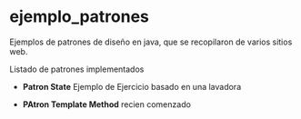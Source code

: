 # ejemplo_patrones
Ejemplos de patrones de diseño en java, que se recopilaron de varios sitios web.

Listado de patrones implementados
<ul>
  <li>
    
**Patron State** 
Ejemplo de Ejercicio basado en una lavadora
  </li>
  <li>
  
**PAtron Template Method**
recien comenzado
  </li>
  </ul>
